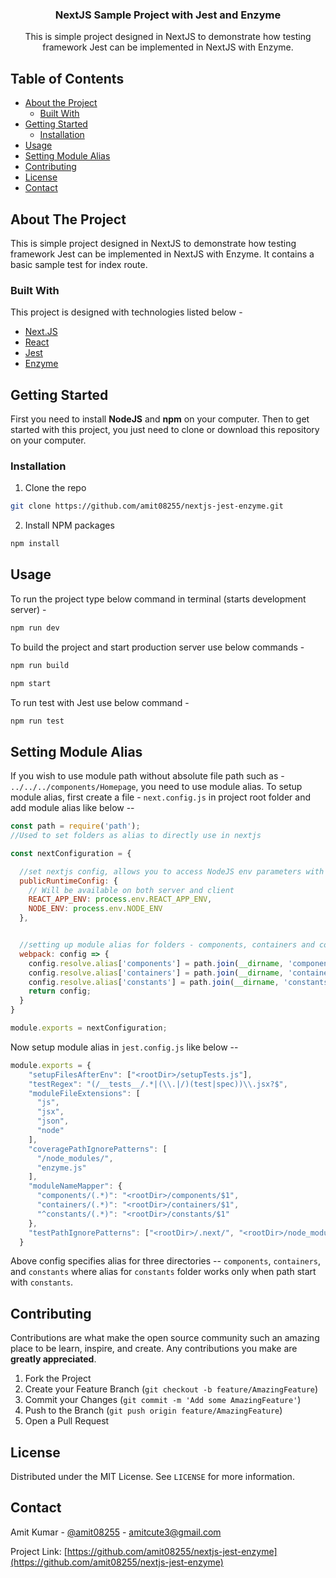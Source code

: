 
<p align="center">

  <h3 align="center">NextJS Sample Project with Jest and Enzyme</h3>

  <p align="center">
    This is simple project designed in NextJS to demonstrate how testing framework Jest can be implemented in NextJS with Enzyme.
    <br />
  </p>
</p>



<!-- TABLE OF CONTENTS -->
## Table of Contents

* [About the Project](#about-the-project)
  * [Built With](#built-with)
* [Getting Started](#getting-started)
  * [Installation](#installation)
* [Usage](#usage)
* [Setting Module Alias](#setting-module-alias)
* [Contributing](#contributing)
* [License](#license)
* [Contact](#contact)


<!-- ABOUT THE PROJECT -->
## About The Project

This is simple project designed in NextJS to demonstrate how testing framework Jest can be implemented in NextJS with Enzyme. It contains a basic sample test for index route.

### Built With
This project is designed with technologies listed below - 
* [Next.JS](https://nextjs.org)
* [React](https://reactjs.org)
* [Jest](https://jestjs.io)
* [Enzyme](https://airbnb.io/enzyme/)



<!-- GETTING STARTED -->
## Getting Started

First you need to install **NodeJS** and **npm** on your computer.
Then to get started with this project, you just need to clone or download this repository on your computer.


### Installation

1. Clone the repo
```sh
git clone https://github.com/amit08255/nextjs-jest-enzyme.git
```
2. Install NPM packages
```sh
npm install
```



<!-- USAGE EXAMPLES -->
## Usage

To run the project type below command in terminal (starts development server) -
```sh
npm run dev
```

To build the project and start production server use below commands -
```sh
npm run build
```

```sh
npm start
```

To run test with Jest use below command -
```sh
npm run test
```


## Setting Module Alias

If you wish to use module path without absolute file path such as - `../../../components/Homepage`, you need to use module alias. To setup module alias, first create a file - `next.config.js` in project root folder and add module alias like below --

```js
const path = require('path');
//Used to set folders as alias to directly use in nextjs

const nextConfiguration = {

  //set nextjs config, allows you to access NodeJS env parameters with SSR
  publicRuntimeConfig: {
    // Will be available on both server and client
    REACT_APP_ENV: process.env.REACT_APP_ENV,
    NODE_ENV: process.env.NODE_ENV
  },


  //setting up module alias for folders - components, containers and constants
  webpack: config => {
    config.resolve.alias['components'] = path.join(__dirname, 'components'); //folder alias 1
    config.resolve.alias['containers'] = path.join(__dirname, 'containers'); //folder alias 2
    config.resolve.alias['constants'] = path.join(__dirname, 'constants'); //folder alias 3
    return config;
  }
}

module.exports = nextConfiguration;
```

Now setup module alias in `jest.config.js` like below --

```js
module.exports = {
    "setupFilesAfterEnv": ["<rootDir>/setupTests.js"],
    "testRegex": "(/__tests__/.*|(\\.|/)(test|spec))\\.jsx?$",
    "moduleFileExtensions": [
      "js",
      "jsx",
      "json",
      "node"
    ],
    "coveragePathIgnorePatterns": [
      "/node_modules/",
      "enzyme.js"
    ],
    "moduleNameMapper": {
      "components/(.*)": "<rootDir>/components/$1",
      "containers/(.*)": "<rootDir>/containers/$1",
      "^constants/(.*)": "<rootDir>/constants/$1"
    },
    "testPathIgnorePatterns": ["<rootDir>/.next/", "<rootDir>/node_modules/"]
  }
```

Above config specifies alias for three directories -- `components`, `containers`, and `constants` where alias for `constants` folder works only when path start with `constants`.


<!-- CONTRIBUTING -->
## Contributing

Contributions are what make the open source community such an amazing place to be learn, inspire, and create. Any contributions you make are **greatly appreciated**.

1. Fork the Project
2. Create your Feature Branch (`git checkout -b feature/AmazingFeature`)
3. Commit your Changes (`git commit -m 'Add some AmazingFeature'`)
4. Push to the Branch (`git push origin feature/AmazingFeature`)
5. Open a Pull Request



<!-- LICENSE -->
## License

Distributed under the MIT License. See `LICENSE` for more information.



<!-- CONTACT -->
## Contact

Amit Kumar - [@amit08255](https://twitter.com/amit08255) - amitcute3@gmail.com

Project Link: [https://github.com/amit08255/nextjs-jest-enzyme](https://github.com/amit08255/nextjs-jest-enzyme)

